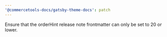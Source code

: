 ```yaml
---
'@commercetools-docs/gatsby-theme-docs': patch
---
```


Ensure that the orderHint release note frontmatter can only be set to 20 or lower.

